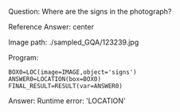 Question: Where are the signs in the photograph?

Reference Answer: center

Image path: ./sampled_GQA/123239.jpg

Program:

```
BOX0=LOC(image=IMAGE,object='signs')
ANSWER0=LOCATION(box=BOX0)
FINAL_RESULT=RESULT(var=ANSWER0)
```
Answer: Runtime error: 'LOCATION'

